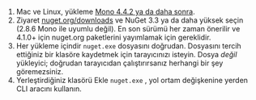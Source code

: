 1. Mac ve Linux, yükleme [Mono 4.4.2 ya da daha sonra](http://www.mono-project.com/docs/getting-started/install/).
2. Ziyaret [nuget.org/downloads](https://nuget.org/downloads) ve NuGet 3.3 ya da daha yüksek seçin (2.8.6 Mono ile uyumlu değil). En son sürümü her zaman önerilir ve 4.1.0+ için nuget.org paketlerini yayımlamak için gereklidir.
3. Her yükleme içindir `nuget.exe` dosyasını doğrudan. Dosyasını tercih ettiğiniz bir klasöre kaydetmek için tarayıcınızı isteyin. Dosya *değil* yükleyici; doğrudan tarayıcıdan çalıştırırsanız herhangi bir şey göremezsiniz.
4. Yerleştirdiğiniz klasörü Ekle `nuget.exe` , yol ortam değişkenine yerden CLI aracını kullanın.